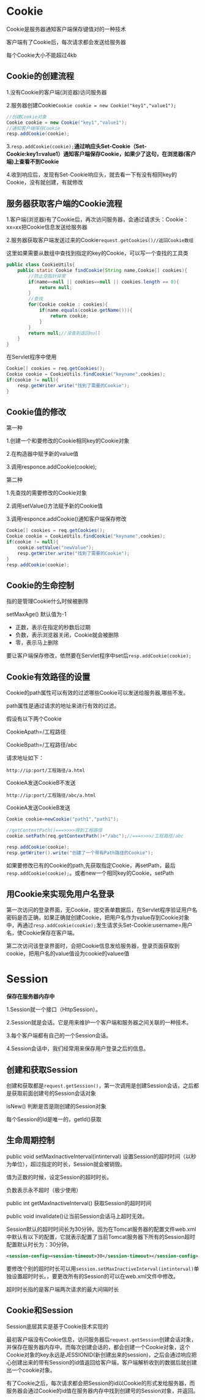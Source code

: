 # Cookie

Cookie是服务器通知客户端保存键值对的一种技术

客户端有了Cookie后，每次请求都会发送给服务器

每个Cookie大小不能超过4kb





## Cookie的创建流程

1.没有Cookie的客户端(浏览器)访问服务器

2.服务器创建Cookie`Cookie cookie = new Cookie("key1","value1");`

```java
//创建Cookie对象
Cookie cookie = new Cookie("key1","value1");
//通知客户端保存Cookie
resp.addCookie(cookie);
```

3.`resp.addCookie(cookie);`**通过响应头Set-Cookie（Set-Cookie:key1=value1）通知客户端保存Cookie，如果少了这句，在浏览器(客户端)上查看不到Cookie**

4.收到响应后，发现有Set-Cookie响应头，就去看一下有没有相同key的Cookie，没有就创建，有就修改



## 服务器获取客户端的Cookie流程

1.客户端(浏览器)有了Cookie后，再次访问服务器，会通过请求头：Cookie：xx=xx把Cookie信息发送给服务器

2.服务器获取客户端发送过来的Cookie`request.getCookies()//返回Cookie数组`

这里如果需要从数组中查找到指定的key的Cookie，可以写一个查找的工具类

```java
public class CookieUtils{
    public static Cookie findCookie(String name,Cookie[] cookies){
        //防止空指针异常
        if(name==null || cookies==null || cookies.length == 0){
            return null;
        }
        //查找
        for(Cookie cookie : cookies){
            if(name.equals(cookie.getName())){
                return cookie;
            }
        }
        return null;//没查到返回null
    }
}
```

在Servlet程序中使用

```java
Cookie[] cookies = req.getCookies(); 
Cookie cookie = CookieUtils.findCookie("keyname",cookies);
if(cookie != null){
    resp.getWriter.write("找到了需要的Cookie");
}
```



## Cookie值的修改

第一种

1.创建一个和要修改的Cookie相同key的Cookie对象

2.在构造器中赋予新的value值

3.调用responce.addCookie(cookie);



第二种

1.先查找的需要修改的Cookie对象

2.调用setValue()方法赋予新的Cookie值

3.调用responce.addCookie()通知客户端保存修改

```java
Cookie[] cookies = req.getCookies(); 
Cookie cookie = CookieUtils.findCookie("keyname",cookies);
if(cookie != null){
    cookie.setValue("newValue");
    resp.getWriter.write("找到了需要的Cookie");
}
resp.addCookie(cookie);
```



## Cookie的生命控制

指的是管理Cookie什么时候被删除

setMaxAge()   默认值为-1

- 正数，表示在指定的秒数后过期
- 负数，表示浏览器关闭，Cookie就会被删除
- 零，表示马上删除

要让客户端保存修改，依然要在Servlet程序中set后`resp.addCookie(cookie);`



## Cookie有效路径的设置

Cookie的path属性可以有效的过滤哪些Cookie可以发送给服务器,哪些不发。

path属性是通过请求的地址来进行有效的过滤。

假设有以下两个Cookie

CookieApath=/工程路径

CookieBpath=/工程路径/abc

请求地址如下：

`http://ip:port/工程路径/a.html`

CookieA发送CookieB不发送

`http://ip:port/工程路径/abc/a.html`

CookieA发送CookieB发送

```java
Cookie cookie=newCookie("path1","path1");

//getContextPath()===>>>>得到工程路径
cookie.setPath(req.getContextPath()+"/abc");//===>>>>/工程路径/abc

resp.addCookie(cookie);
resp.getWriter().write("创建了一个带有Path路径的Cookie");
```

如果要修改已有的Cookie的path,先获取指定Cookie，再setPath，最后`resp.addCookie(cookie);`。或者new一个相同key的Cookie，setPath



## 用Cookie来实现免用户名登录

第一次访问的登录界面，无Cookie，提交表单数据后，在Servlet程序验证用户名密码是否正确，如果正确就创建Cookie，把用户名作为value存到Cookie对象中，再通过`resp.addCookie(cookie);`发生请求头Set-Cookie:username=用户名，使Cookie保存在客户端。

第二次访问该登录界面时，会把Cookie信息发给服务器，登录页面获取到cookie，把用户名的value值设为cookie的valuee值





# Session

**保存在服务器内存中**

1.Session就一个接口（HttpSession）。

2.Session就是会话。它是用来维护一个客户端和服务器之间关联的一种技术。

3.每个客户端都有自己的一个Session会话。

4.Session会话中，我们经常用来保存用户登录之后的信息。



## 创建和获取Session

创建和获取都是`request.getSession()`，第一次调用是创建Session会话，之后都是获取前面创建号的Session会话对象

isNew()	判断是否是刚创建的Session对象

每个Session的Id是唯一的，getId()获取



## 生命周期控制

public void setMaxInactiveInterval(intinterval) 设置Session的超时时间（以秒为单位），超过指定的时长，Session就会被销毁。

值为正数的时候，设定Session的超时时长。

负数表示永不超时（极少使用）

public int getMaxInactiveInterval() 获取Session的超时时间

public void invalidate()让当前Session会话马上超时无效。

Session默认的超时时间长为30分钟。因为在Tomcat服务器的配置文件web.xml中默认有以下的配置，它就表示配置了当前Tomcat服务器下所有的Session超时配置默认时长为：30分钟。

```xml
<session-config><session-timeout>30</session-timeout></session-config>
```

要修改个别的超时时长可以用`session.setMaxInactiveInterval(intinterval)`单独设置超时时长。，要更改所有的Session的可以在web.xml文件中修改。

超时时长指的是客户端两次请求的最大间隔时长



## Cookie和Session

Session底层其实是基于Cookie技术实现的

最初客户端没有Cookie信息，访问服务器后`request.getSession`创建会话对象，并保存在服务器内存中。而每次创建会话的，都会创建一个Cookie对象，这个Cookie对象的key永远是JESSIONID(新创建出来的session)，之后会通过响应把心创建出来的带有Session的id值返回给客户端，客户端解析收到的数据后就创建出一个cookie对象。

有了Cookie之后，每次请求都会把Session的id以Cookie的形式发给服务器，而服务器会通过Cookie的id值在服务器内存中找到创建号的Session对象，并返回。




